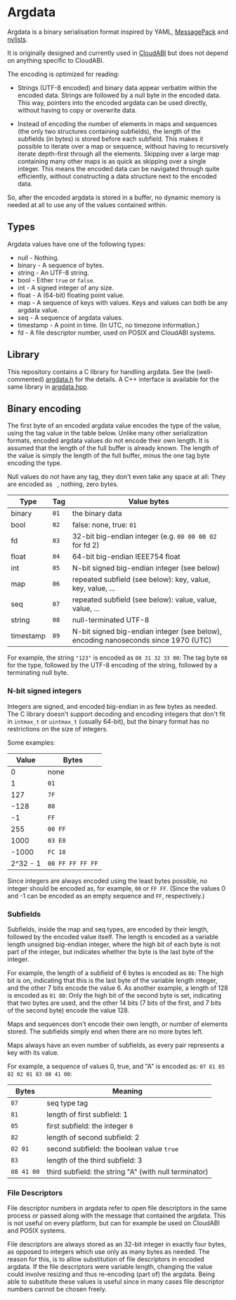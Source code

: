 # Argdata

Argdata is a binary serialisation format inspired by YAML, [MessagePack][1] and
[nvlists][2].

It is originally designed and currently used in [CloudABI][3] but does not
depend on anything specific to CloudABI.

The encoding is optimized for reading:

 - Strings (UTF-8 encoded) and binary data appear verbatim within the encoded
   data. Strings are followed by a null byte in the encoded data. This way,
   pointers into the encoded argdata can be used directly, without having to
   copy or overwrite data.

 - Instead of encoding the number of elements in maps and sequences (the only
   two structures containing subfields), the length of the subfields (in bytes)
   is stored before each subfield. This makes it possible to iterate over a
   map or sequence, without having to recursively iterate depth-first through
   all the elements. Skipping over a large map containing many other maps is as
   quick as skipping over a single integer. This means the encoded data can be
   navigated through quite efficiently, without constructing a data structure
   next to the encoded data.

So, after the encoded argdata is stored in a buffer, no dynamic memory is needed
at all to use any of the values contained within.

[1]: https://msgpack.org/
[2]: https://www.freebsd.org/cgi/man.cgi?query=libnv
[3]: https://nuxi.nl/cloudabi

## Types

Argdata values have one of the following types:

 - null - Nothing.
 - binary - A sequence of bytes.
 - string - An UTF-8 string.
 - bool - Either `true` or `false`.
 - int - A signed integer of any size.
 - float - A (64-bit) floating point value.
 - map - A sequence of keys with values.
   Keys and values can both be any argdata value.
 - seq - A sequence of argdata values.
 - timestamp - A point in time. (In UTC, no timezone information.)
 - fd - A file descriptor number, used on POSIX and CloudABI systems.

## Library

This repository contains a C library for handling argdata. See the
(well-commented) [argdata.h](src/argdata.h) for the details. A C++ interface is
available for the same library in [argdata.hpp](src/argdata.hpp).

## Binary encoding

The first byte of an encoded argdata value encodes the type of the value, using
the tag value in the table below. Unlike many other serialization formats,
encoded argdata values do not encode their own length. It is assumed that
the length of the full buffer is already known. The length of the value is
simply the length of the full buffer, minus the one tag byte encoding the type.

Null values do not have any tag, they don't even take any space at all: They
are encoded as ` `, nothing, zero bytes.

| Type      | Tag  | Value bytes
|-----------|------|----
| binary    | `01` | the binary data
| bool      | `02` | false: none, true: `01`
| fd        | `03` | 32-bit big-endian integer (e.g. `00 00 00 02` for fd 2)
| float     | `04` | 64-bit big-endian IEEE754 float
| int       | `05` | N-bit signed big-endian integer (see below)
| map       | `06` | repeated subfield (see below): key, value, key, value, ...
| seq       | `07` | repeated subfield (see below): value, value, value, ...
| string    | `08` | null-terminated UTF-8
| timestamp | `09` | N-bit signed big-endian integer (see below), encoding nanoseconds since 1970 (UTC)

For example, the string `"123"` is encoded as `08 31 32 33 00`: The tag byte
`08` for the type, followed by the UTF-8 encoding of the string, followed by a
terminating null byte.

### N-bit signed integers

Integers are signed, and encoded big-endian in as few bytes as needed. The C
library doesn't support decoding and encoding integers that don't fit in
`intmax_t` or `uintmax_t` (usually 64-bit), but the binary format has no
restrictions on the size of integers.

Some examples:

| Value    | Bytes
|----------|-----
| 0        | none
| 1        | `01`
| 127      | `7F`
| -128     | `80`
| -1       | `FF`
| 255      | `00 FF`
| 1000     | `03 E8`
| -1000    | `FC 18`
| 2^32 - 1 | `00 FF FF FF FF`

Since integers are always encoded using the least bytes possible, no integer
should be encoded as, for example, `00` or `FF FF`. (Since the values 0 and -1
can be encoded as an empty sequence and `FF`, respectively.)

### Subfields

Subfields, inside the map and seq types, are encoded by their length, followed
by the encoded value itself. The length is encoded as a variable length
unsigned big-endian integer, where the high bit of each byte is not part of the
integer, but indicates whether the byte is the last byte of the integer.

For example, the length of a subfield of 6 bytes is encoded as `86`: The high
bit is on, indicating that this is the last byte of the variable length
integer, and the other 7 bits encode the value 6. As another example, a length
of 128 is encoded as `01 80`: Only the high bit of the second byte is set,
indicating that two bytes are used, and the other 14 bits (7 bits of the first,
and 7 bits of the second byte) encode the value 128.

Maps and sequences don't encode their own length, or number of elements stored.
The subfields simply end when there are no more bytes left.

Maps always have an even number of subfields, as every pair represents a key
with its value.

For example, a sequence of values 0, true, and "A" is encoded as:
`07 81 05 82 02 01 83 08 41 00`:

| Bytes   | Meaning
|---------|--------
| `07`    | seq type tag
| `81`    | length of first subfield: 1
| `05`    | first subfield: the integer `0`
| `82`    | length of second subfield: 2
| `02 01` | second subfield: the boolean value `true`
| `83`    | length of the third subfield: 3
| `08 41 00` | third subfield: the string "A" (with null terminator)

### File Descriptors

File descriptor numbers in argdata refer to open file descriptors in the same
process or passed along with the message that contained the argdata. This is not
useful on every platform, but can for example be used on CloudABI and POSIX
systems.

File descriptors are always stored as an 32-bit integer in exactly four bytes,
as opposed to integers which use only as many bytes as needed. The reason for
this, is to allow substitution of file descriptors in encoded argdata. If the
file descriptors were variable length, changing the value could involve
resizing and thus re-encoding (part of) the argdata. Being able to substitute
these values is useful since in many cases file descriptor numbers cannot
be chosen freely.
